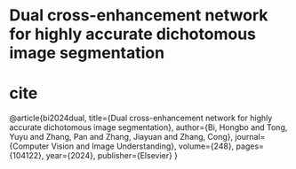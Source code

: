 # Dual cross-enhancement network for highly accurate dichotomous image segmentation

# cite

@article{bi2024dual,
  title={Dual cross-enhancement network for highly accurate dichotomous image segmentation},
  author={Bi, Hongbo and Tong, Yuyu and Zhang, Pan and Zhang, Jiayuan and Zhang, Cong},
  journal={Computer Vision and Image Understanding},
  volume={248},
  pages={104122},
  year={2024},
  publisher={Elsevier}
}
